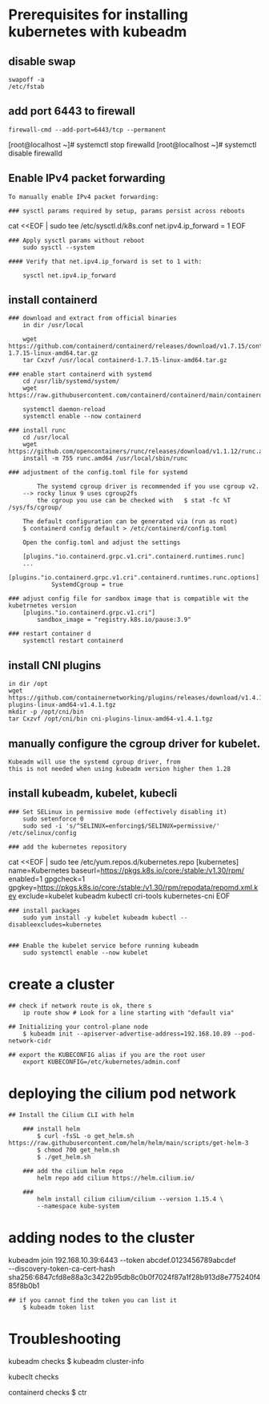 # Prerequisites for installing kubernetes with kubeadm

## disable swap
    swapoff -a
    /etc/fstab
## add port 6443 to firewall
    firewall-cmd --add-port=6443/tcp --permanent

[root@localhost ~]# systemctl stop firewalld
[root@localhost ~]# systemctl disable firewalld



## Enable IPv4 packet forwarding
    To manually enable IPv4 packet forwarding:

    ### sysctl params required by setup, params persist across reboots

cat <<EOF | sudo tee /etc/sysctl.d/k8s.conf
net.ipv4.ip_forward = 1
EOF

    ### Apply sysctl params without reboot
        sudo sysctl --system

    #### Verify that net.ipv4.ip_forward is set to 1 with:

        sysctl net.ipv4.ip_forward

## install containerd    
    ### download and extract from official binaries
        in dir /usr/local

        wget https://github.com/containerd/containerd/releases/download/v1.7.15/containerd-1.7.15-linux-amd64.tar.gz
        tar Cxzvf /usr/local containerd-1.7.15-linux-amd64.tar.gz

    ### enable start containerd with systemd
        cd /usr/lib/systemd/system/
        wget https://raw.githubusercontent.com/containerd/containerd/main/containerd.service

        systemctl daemon-reload
        systemctl enable --now containerd

    ### install runc
        cd /usr/local
        wget https://github.com/opencontainers/runc/releases/download/v1.1.12/runc.amd64
        install -m 755 runc.amd64 /usr/local/sbin/runc

    ### adjustment of the config.toml file for systemd

            The systemd cgroup driver is recommended if you use cgroup v2.
        --> rocky linux 9 uses cgroup2fs
            the cgroup you use can be checked with   $ stat -fc %T /sys/fs/cgroup/

        The default configuration can be generated via (run as root)
        $ containerd config default > /etc/containerd/config.toml

        Open the config.toml and adjust the settings

        [plugins."io.containerd.grpc.v1.cri".containerd.runtimes.runc]
        ...
            [plugins."io.containerd.grpc.v1.cri".containerd.runtimes.runc.options]
                SystemdCgroup = true

    ### adjust config file for sandbox image that is compatible wit the kubetrnetes version
        [plugins."io.containerd.grpc.v1.cri"]
            sandbox_image = "registry.k8s.io/pause:3.9"

    ### restart container d
        systemctl restart containerd

## install CNI plugins
    in dir /opt
    wget https://github.com/containernetworking/plugins/releases/download/v1.4.1/cni-plugins-linux-amd64-v1.4.1.tgz
    mkdir -p /opt/cni/bin
    tar Cxzvf /opt/cni/bin cni-plugins-linux-amd64-v1.4.1.tgz


## manually configure the cgroup driver for kubelet.
    Kubeadm will use the systemd cgroup driver, from
    this is not needed when using kubeadm version higher then 1.28

## install kubeadm, kubelet, kubecli
    ### Set SELinux in permissive mode (effectively disabling it)
        sudo setenforce 0
        sudo sed -i 's/^SELINUX=enforcing$/SELINUX=permissive/' /etc/selinux/config

    ### add the kubernetes repository


cat <<EOF | sudo tee /etc/yum.repos.d/kubernetes.repo
[kubernetes]
name=Kubernetes
baseurl=https://pkgs.k8s.io/core:/stable:/v1.30/rpm/
enabled=1
gpgcheck=1
gpgkey=https://pkgs.k8s.io/core:/stable:/v1.30/rpm/repodata/repomd.xml.key
exclude=kubelet kubeadm kubectl cri-tools kubernetes-cni
EOF


    ### install packages
        sudo yum install -y kubelet kubeadm kubectl --disableexcludes=kubernetes


    ### Enable the kubelet service before running kubeadm
        sudo systemctl enable --now kubelet


# create a cluster
    ## check if network route is ok, there s
        ip route show # Look for a line starting with "default via"

    ## Initializing your control-plane node
        $ kubeadm init --apiserver-advertise-address=192.168.10.89 --pod-network-cidr
    
    ## export the KUBECONFIG alias if you are the root user
        export KUBECONFIG=/etc/kubernetes/admin.conf

# deploying the cilium pod network
    ## Install the Cilium CLI with helm

        ### install helm
            $ curl -fsSL -o get_helm.sh https://raw.githubusercontent.com/helm/helm/main/scripts/get-helm-3
            $ chmod 700 get_helm.sh
            $ ./get_helm.sh

        ### add the cilium helm repo
            helm repo add cilium https://helm.cilium.io/

        ###
            helm install cilium cilium/cilium --version 1.15.4 \
            --namespace kube-system


# adding nodes to the cluster

kubeadm join 192.168.10.39:6443 --token abcdef.0123456789abcdef \
        --discovery-token-ca-cert-hash sha256:6847cfd8e88a3c3422b95db8c0b0f7024f87a1f28b913d8e775240f485f8b0b1

    ## if you cannot find the token you can list it
        $ kubeadm token list



# Troubleshooting

kubeadm checks
$ kubeadm cluster-info

kubeclt checks


containerd checks
$ ctr